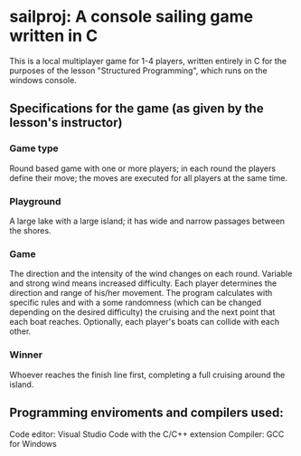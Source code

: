 # sailproj: A console sailing game written in C

This is a local multiplayer game for 1-4 players, written entirely in C for the purposes of the lesson "Structured Programming", which runs on the windows console.

## Specifications for the game (as given by the lesson's instructor)


### Game type
Round based game with one or more players; in each round the players define their move; the moves are executed for all players at the same time.
### Playground
A large lake with a large island; it has wide and narrow passages between the shores.
### Game
The direction and the intensity of the wind changes on each round. Variable and strong wind means increased difficulty.
Each player determines the direction and range of his/her movement.
The program calculates with specific rules and with a some randomness (which can be changed depending on the desired difficulty) the cruising and the next point that each boat reaches.
Optionally, each player's boats can collide with each other.
### Winner
Whoever reaches the finish line first, completing a full cruising around the island.

## Programming enviroments and compilers used:
Code editor: Visual Studio Code with the C/C++ extension
Compiler: GCC for Windows
